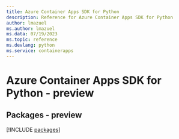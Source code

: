 ```yaml
---
title: Azure Container Apps SDK for Python
description: Reference for Azure Container Apps SDK for Python
author: lmazuel
ms.author: lmazuel
ms.data: 07/19/2023
ms.topic: reference
ms.devlang: python
ms.service: containerapps
---
```

# Azure Container Apps SDK for Python - preview
## Packages - preview
[!INCLUDE [packages](container-apps-index.md)]